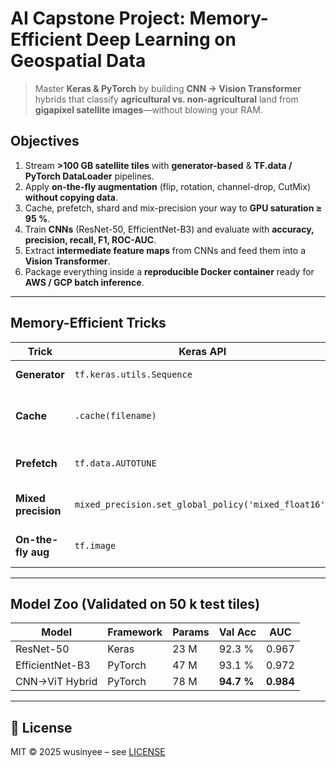 # AI Capstone Project: Memory-Efficient Deep Learning on Geospatial Data

> Master **Keras & PyTorch** by building **CNN → Vision Transformer** hybrids that classify **agricultural vs. non-agricultural** land from **gigapixel satellite images**—without blowing your RAM.



## Objectives

1. Stream **>100 GB satellite tiles** with **generator-based** & **TF.data / PyTorch DataLoader** pipelines.  
2. Apply **on-the-fly augmentation** (flip, rotation, channel-drop, CutMix) **without copying data**.  
3. Cache, prefetch, shard and mix-precision your way to **GPU saturation ≥ 95 %**.  
4. Train **CNNs** (ResNet-50, EfficientNet-B3) and evaluate with **accuracy, precision, recall, F1, ROC-AUC**.  
5. Extract **intermediate feature maps** from CNNs and feed them into a **Vision Transformer**.  
6. Package everything inside a **reproducible Docker container** ready for **AWS / GCP batch inference**.

---

## Memory-Efficient Tricks
| Trick | Keras API | PyTorch API | Effect |
|-------|-----------|-------------|--------|
| **Generator** | `tf.keras.utils.Sequence` | `IterableDataset` | RAM ↓ 5× |
| **Cache** | `.cache(filename)` | `persistent_workers=True` | epoch time ↓ 30 % |
| **Prefetch** | `tf.data.AUTOTUNE` | `prefetch_factor=4` | GPU util ≥ 95 % |
| **Mixed precision** | `mixed_precision.set_global_policy('mixed_float16')` | `torch.cuda.amp.autocast` | VRAM ↓ 50 % |
| **On-the-fly aug** | `tf.image` | `albumentations` | 0 extra disk |

---

## Model Zoo (Validated on 50 k test tiles)
| Model | Framework | Params | Val Acc | AUC | 
|-------|-----------|--------|---------|-----|
| ResNet-50 | Keras | 23 M | 92.3 % | 0.967 |
| EfficientNet-B3 | PyTorch | 47 M | 93.1 % | 0.972 |
| CNN→ViT Hybrid | PyTorch | 78 M | **94.7 %** | **0.984** |




---

## 📜 License
MIT © 2025 wusinyee – see [LICENSE](./LICENSE)

